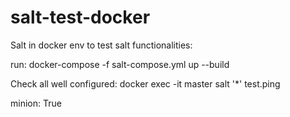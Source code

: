 # salt-test-docker
Salt in docker env to test salt functionalities:

run:
 docker-compose -f salt-compose.yml up --build

Check all well configured:
 docker exec -it master salt '*' test.ping

 minion:
    True



